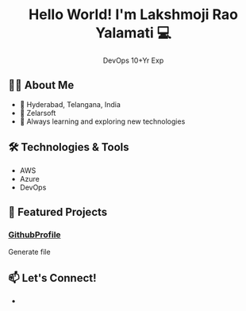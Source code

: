 <h1 align="center">Hello World! I'm Lakshmoji Rao Yalamati 💻</h1>
<p align="center">DevOps 10+Yr Exp</p>

<h2>👨‍💻 About Me</h2>

- 📍 Hyderabad, Telangana, India
- 🏢 Zelarsoft
- 🌱 Always learning and exploring new technologies

<h2>🛠️ Technologies & Tools</h2>

- AWS
- Azure
- DevOps

<h2>🚀 Featured Projects</h2>

### [GithubProfile]()
Generate file 

<h2>📫 Let's Connect!</h2>

- []()
